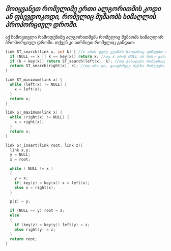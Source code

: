 _**მოიყვანეთ რომელიმე ერთი ალგორითმის კოდი ან ფსევდოკოდი, რომელიც მუშაობს სიმაღლის პროპორციულ დროში.**_
---

აქ ჩამოვთვლი რამოდენიმე ალგორითმებს რომელიც მუშაობს სიმაღლირ პროპორციულ დროში. თქვენ კი აირჩიეთ რომელიც გინდათ:

```cpp
link ST_search(link x, int k) { //x არის ფუძე კვანძი საიდანაც ვიწყებთ ძებნას, k არის გასაღები რომლის ტოლი გასაღების კვანძს ვეძებთ.
  if (NULL == x || k == key(x)) return x; //თუ x არის NULL ან მისი გასაღები უდრის იმ გასაღებს რასაც ვეძებთ, დააბრუნე x.
  if (k < key(x)) return ST_search(left(x), k); //თუ გასაღები რომელსაც ვეძებთ არის ნაკლები x-ის გასაღებზე, გააგრძელე ძებნა მარცხენა მხარეს.
  return ST_search(right(x), k); //თუ არა და, გააგრძელე ძებნა მარჯვენა ქვეხეში.
}
```

```cpp
link ST_minimum(link x) {
  while (left(x) != NULL) {
    x = left(x);
  }
  return x;
}
```

```cpp
link ST_maximum(link x) {
  while (right(x) != NULL) {
    x = right(x);
  }
  return x;
}
```

```cpp
link ST_insert(link root, link z){
  link x,y;
  y = NULL;
  x = root;

  while ( NULL != x )
  {
    y = x;
    if( key(z) < key(x)) x = left(x);
    else x = right(x);
  }

  p(z) = y;

  if (NULL == y) root = z;
  else
  {
    if (key(z) < key(y)) left(y) = z;
    else right(y) = z;
  }
  return root;
}
```
